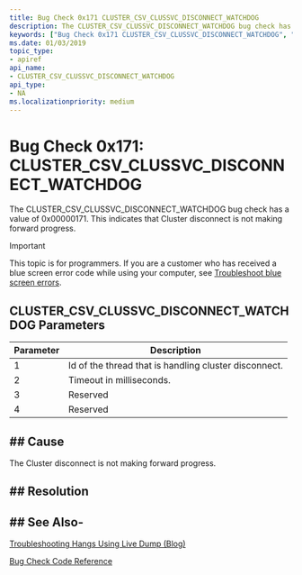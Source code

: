 ```yaml
---
title: Bug Check 0x171 CLUSTER_CSV_CLUSSVC_DISCONNECT_WATCHDOG
description: The CLUSTER_CSV_CLUSSVC_DISCONNECT_WATCHDOG bug check has a value of 0x00000171. This indicates that the Cluster disconnect is not making forward progress.
keywords: ["Bug Check 0x171 CLUSTER_CSV_CLUSSVC_DISCONNECT_WATCHDOG", "CLUSTER_CSV_CLUSSVC_DISCONNECT_WATCHDOG"]
ms.date: 01/03/2019
topic_type:
- apiref
api_name:
- CLUSTER_CSV_CLUSSVC_DISCONNECT_WATCHDOG
api_type:
- NA
ms.localizationpriority: medium
---
```


# Bug Check 0x171: CLUSTER\_CSV\_CLUSSVC\_DISCONNECT\_WATCHDOG

The CLUSTER\_CSV\_CLUSSVC\_DISCONNECT\_WATCHDOG bug check has a value of 0x00000171. This indicates that Cluster disconnect is not making forward progress.

> [!IMPORTANT]
> This topic is for programmers. If you are a customer who has received a blue screen error code while using your computer, see [Troubleshoot blue screen errors](https://www.windows.com/stopcode).



## CLUSTER\_CSV\_CLUSSVC\_DISCONNECT\_WATCHDOG Parameters

|Parameter|Description|
|--- |--- |
|1| Id of the thread that is handling cluster disconnect.|
|2| Timeout in milliseconds. |
|3| Reserved |
|4| Reserved |

## ## Cause

The Cluster disconnect is not making forward progress.


## ## Resolution
 

## ## See Also-

[Troubleshooting Hangs Using Live Dump (Blog)](https://techcommunity.microsoft.com/t5/Failover-Clustering/bg-p/FailoverClustering)

[Bug Check Code Reference](bug-check-code-reference2.md)




